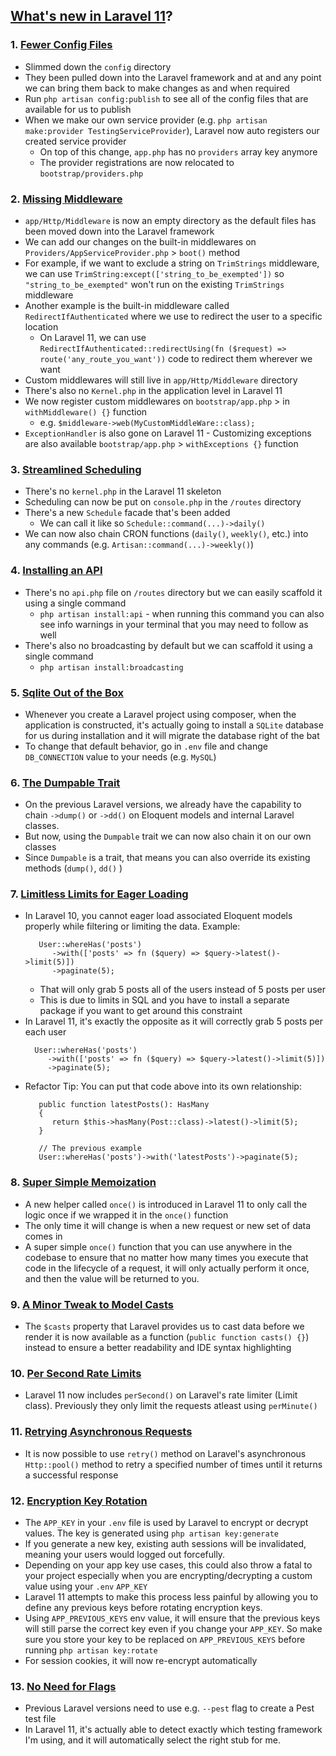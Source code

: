 
## [What's new in Laravel 11](https://laracasts.com/series/whats-new-in-laravel-11)?

### 1. [Fewer Config Files](https://laracasts.com/series/whats-new-in-laravel-11/episodes/1)
   - Slimmed down the `config` directory
   - They been pulled down into the Laravel framework and at and any point we can bring them back to make changes as and when required
   - Run `php artisan config:publish` to see all of the config files that are available for us to publish
   - When we make our own service provider (e.g. `php artisan make:provider TestingServiceProvider`), Laravel now auto registers our created service provider
     - On top of this change, `app.php` has no `providers` array key anymore
     - The provider registrations are now relocated to `bootstrap/providers.php`
   
### 2. [Missing Middleware](https://laracasts.com/series/whats-new-in-laravel-11/episodes/2)
   - `app/Http/Middleware` is now an empty directory as the default files has been moved down into the Laravel framework
   - We can add our changes on the built-in middlewares on `Providers/AppServiceProvider.php` > `boot()` method
   - For example, if we want to exclude a string on `TrimStrings` middleware, we can use `TrimString:except(['string_to_be_exempted'])` so `"string_to_be_exempted"` won't run on the existing `TrimStrings` middleware
   - Another example is the built-in middleware called `RedirectIfAuthenticated` where we use to redirect the user to a specific location
     - On Laravel 11, we can use `RedirectIfAuthenticated::redirectUsing(fn ($request) => route('any_route_you_want'))` code to redirect them wherever we want
   - Custom middlewares will still live in `app/Http/Middleware` directory
   - There's also no `Kernel.php` in the application level in Laravel 11
   - We now register custom middlewares on `bootstrap/app.php` > in `withMiddleware() {}` function
      - e.g. `$middleware->web(MyCustomMiddleWare::class);`
- `ExceptionHandler` is also gone on Laravel 11
      -  Customizing exceptions are also available `bootstrap/app.php` > `withExceptions {}` function

### 3. [Streamlined Scheduling](https://laracasts.com/series/whats-new-in-laravel-11/episodes/3)
   - There's no `kernel.php` in the Laravel 11 skeleton
   - Scheduling can now be put on `console.php` in the `/routes` directory
   - There's a new `Schedule` facade that's been added
      - We can call it like so `Schedule::command(...)->daily()`
   - We can now also chain CRON functions (`daily()`, `weekly()`, etc.) into any commands (e.g. `Artisan::command(...)->weekly()`)

### 4. [Installing an API](https://laracasts.com/series/whats-new-in-laravel-11/episodes/4)
   - There's no `api.php` file on `/routes` directory but we can easily scaffold it using a single command
      - `php artisan install:api` - when running this command you can also see info warnings in your terminal that you may need to follow as well
   - There's also no broadcasting by default but we can scaffold it using a single command
      - `php artisan install:broadcasting`
        
### 5. [Sqlite Out of the Box](https://laracasts.com/series/whats-new-in-laravel-11/episodes/5)
   - Whenever you create a Laravel project using composer, when the application is constructed, it's actually going to install a `SQLite` database for us during installation and it will migrate the database right of the bat
   - To change that default behavior, go in `.env` file and change `DB_CONNECTION` value to your needs (e.g. `MySQL`)

### 6. [The Dumpable Trait](https://laracasts.com/series/whats-new-in-laravel-11/episodes/6)
   - On the previous Laravel versions, we already have the capability to chain `->dump()` or `->dd()` on Eloquent models and internal Laravel classes. 
   - But now, using the `Dumpable` trait we can now also chain it on our own classes
   - Since `Dumpable` is a trait, that means you can also override its existing methods (`dump()`, `dd()` )

### 7. [Limitless Limits for Eager Loading](https://laracasts.com/series/whats-new-in-laravel-11/episodes/7)
   - In Laravel 10, you cannot eager load associated Eloquent models properly while filtering or limiting the data. Example:
     ```
        User::whereHas('posts')
           ->with(['posts' => fn ($query) => $query->latest()->limit(5)])
           ->paginate(5);
     ```
      - That will only grab 5 posts all of the users instead of 5 posts per user
      - This is due to limits in SQL and you have to install a separate package if you want to get around this constraint
   -  In Laravel 11, it's exactly the opposite as it will correctly grab 5 posts per each user
      ```
        User::whereHas('posts')
           ->with(['posts' => fn ($query) => $query->latest()->limit(5)])
           ->paginate(5);
      ```
   - Refactor Tip: You can put that code above into its own relationship:
     ```
        public function latestPosts(): HasMany
        {
           return $this->hasMany(Post::class)->latest()->limit(5);
        }

        // The previous example
        User::whereHas('posts')->with('latestPosts')->paginate(5);
      ```

### 8. [Super Simple Memoization](https://laracasts.com/series/whats-new-in-laravel-11/episodes/8)
   - A new helper called `once()` is introduced in Laravel 11 to only call the logic once if we wrapped it in the `once()` function
   - The only time it will change is when a new request or new set of data comes in
   - A super simple `once()` function that you can use anywhere in the codebase to ensure that no matter how many times you execute that code in the lifecycle of a request, it will only actually perform it once, and then the value will be returned to you.

### 9. [A Minor Tweak to Model Casts](https://laracasts.com/series/whats-new-in-laravel-11/episodes/9)
   - The `$casts` property that Laravel provides us to cast data before we render it is now available as a function (`public function casts() {}`) instead to ensure a better readability and IDE syntax highlighting

### 10. [Per Second Rate Limits](https://laracasts.com/series/whats-new-in-laravel-11/episodes/10)
   - Laravel 11 now includes `perSecond()` on Laravel's rate limiter (Limit class). Previously they only limit the requests atleast using `perMinute()`

### 11. [Retrying Asynchronous Requests](https://laracasts.com/series/whats-new-in-laravel-11/episodes/11)
   - It is now possible to use `retry()` method on Laravel's asynchronous `Http::pool()` method to retry a specified number of times until it returns a successful response

### 12. [Encryption Key Rotation](https://laracasts.com/series/whats-new-in-laravel-11/episodes/12)
   - The `APP_KEY` in your `.env` file is used by Laravel to encrypt or decrypt values. The key is generated using `php artisan key:generate`
   - If you generate a new key, existing auth sessions will be invalidated, meaning your users would logged out forcefully.
   - Depending on your app key use cases, this could also throw a fatal to your project especially when you are encrypting/decrypting a custom value using your `.env` `APP_KEY`
   - Laravel 11 attempts to make this process less painful by allowing you to define any previous keys before rotating encryption keys.
   - Using `APP_PREVIOUS_KEYS` env value, it will ensure that the previous keys will still parse the correct key even if you change your `APP_KEY`. So make sure you store your key to be replaced on `APP_PREVIOUS_KEYS` before running `php artisan key:rotate`
   - For session cookies, it will now re-encrypt automatically

### 13. [No Need for Flags](https://laracasts.com/series/whats-new-in-laravel-11/episodes/13)
   - Previous Laravel versions need to use e.g. `--pest` flag to create a Pest test file
   - In Laravel 11, it's actually able to detect exactly which testing framework I'm using, and it will automatically select the right stub for me.
